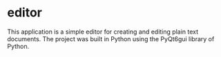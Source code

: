# editor
This application is a simple editor for creating and editing plain text documents. The project was built in Python  using the PyQt6gui library of Python.

